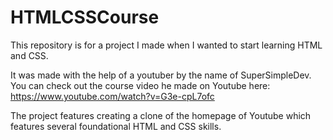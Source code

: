 # HTMLCSSCourse

This repository is for a project I made when I wanted to start learning HTML and CSS.

It was made with the help of a youtuber by the name of SuperSimpleDev. You can check out the course video he made on Youtube here: https://www.youtube.com/watch?v=G3e-cpL7ofc

The project features creating a clone of the homepage of Youtube which features several foundational HTML and CSS skills.
